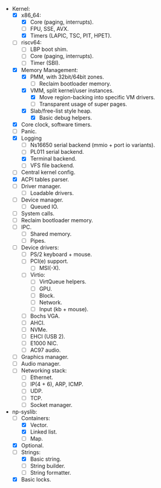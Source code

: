 - Kernel:
    - [x] x86_64:
        - [x] Core (paging, interrupts).
        - [ ] FPU, SSE, AVX.
        - [x] Timers (LAPIC, TSC, PIT, HPET).
    - [ ] riscv64:
        - [ ] LBP boot shim.
        - [ ] Core (paging, interrupts).
        - [ ] Timer (SBI).
    - [x] Memory Management:
        - [x] PMM, with 32bit/64bit zones.
            - [ ] Reclaim bootloader memory.
        - [x] VMM, split kernel/user instances.
            - [x] Move region-backing into specific VM drivers.
            - [ ] Transparent usage of super pages.
        - [x] Slab/free-list style heap.
            - [x] Basic debug helpers.
    - [x] Core clock, software timers.
    - [ ] Panic.
    - [x] Logging
        - [ ] Ns16650 serial backend (mmio + port io variants).
        - [ ] PL011 serial backend.
        - [x] Terminal backend.
        - [ ] VFS file backend.
    - [ ] Central kernel config.
    - [x] ACPI tables parser.
    - [ ] Driver manager.
        - [ ] Loadable drivers.
    - [ ] Device manager.
        - [ ] Queued IO.
    - [ ] System calls.
    - [ ] Reclaim bootloader memory.
    - [ ] IPC.
        - [ ] Shared memory.
        - [ ] Pipes.
    - [ ] Device drivers:
        - [ ] PS/2 keyboard + mouse.
        - [ ] PCI(e) support.
            - [ ] MSI(-X).
        - [ ] Virtio:
            - [ ] VirtQueue helpers.
            - [ ] GPU.
            - [ ] Block.
            - [ ] Network.
            - [ ] Input (kb + mouse).
        - [ ] Bochs VGA.
        - [ ] AHCI.
        - [ ] NVMe.
        - [ ] EHCI (USB 2).
        - [ ] E1000 NIC.
        - [ ] AC97 audio.
    - [ ] Graphics manager.
    - [ ] Audio manager.
    - [ ] Networking stack:
        - [ ] Ethernet.
        - [ ] IP(4 + 6), ARP, ICMP.
        - [ ] UDP.
        - [ ] TCP.
        - [ ] Socket manager.

- np-syslib:
    - [ ] Containers:
        - [x] Vector.
        - [x] Linked list.
        - [ ] Map.
    - [x] Optional.
    - [ ] Strings:
        - [x] Basic string.
        - [ ] String builder.
        - [ ] String formatter.
    - [x] Basic locks.
